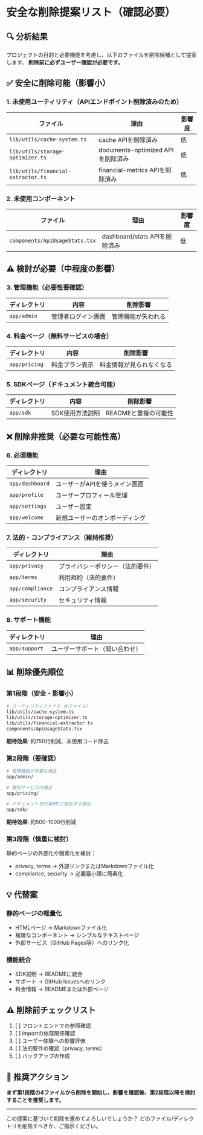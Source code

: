 # 安全な削除提案リスト（確認必要）

## 🔍 分析結果

プロジェクトの目的と必要機能を考慮し、以下のファイルを削除候補として提案します。
**削除前に必ずユーザー確認が必要です。**

## ✅ 安全に削除可能（影響小）

### 1. 未使用ユーティリティ（APIエンドポイント削除済みのため）
| ファイル | 理由 | 影響度 |
|---------|------|--------|
| `lib/utils/cache-system.ts` | cache APIを削除済み | 低 |
| `lib/utils/storage-optimizer.ts` | documents-optimized APIを削除済み | 低 |
| `lib/utils/financial-extractor.ts` | financial-metrics APIを削除済み | 低 |

### 2. 未使用コンポーネント
| ファイル | 理由 | 影響度 |
|---------|------|--------|
| `components/ApiUsageStats.tsx` | dashboard/stats APIを削除済み | 低 |

## ⚠️ 検討が必要（中程度の影響）

### 3. 管理機能（必要性要確認）
| ディレクトリ | 内容 | 削除影響 |
|------------|------|---------|
| `app/admin` | 管理者ログイン画面 | 管理機能が失われる |

### 4. 料金ページ（無料サービスの場合）
| ディレクトリ | 内容 | 削除影響 |
|------------|------|---------|
| `app/pricing` | 料金プラン表示 | 料金情報が見られなくなる |

### 5. SDKページ（ドキュメント統合可能）
| ディレクトリ | 内容 | 削除影響 |
|------------|------|---------|
| `app/sdk` | SDK使用方法説明 | READMEと重複の可能性 |

## ❌ 削除非推奨（必要な可能性高）

### 6. 必須機能
| ディレクトリ | 理由 |
|------------|------|
| `app/dashboard` | ユーザーがAPIを使うメイン画面 |
| `app/profile` | ユーザープロフィール管理 |
| `app/settings` | ユーザー設定 |
| `app/welcome` | 新規ユーザーのオンボーディング |

### 7. 法的・コンプライアンス（維持推奨）
| ディレクトリ | 理由 |
|------------|------|
| `app/privacy` | プライバシーポリシー（法的要件） |
| `app/terms` | 利用規約（法的要件） |
| `app/compliance` | コンプライアンス情報 |
| `app/security` | セキュリティ情報 |

### 8. サポート機能
| ディレクトリ | 理由 |
|------------|------|
| `app/support` | ユーザーサポート（問い合わせ） |

## 📊 削除優先順位

### 第1段階（安全・影響小）
```bash
# ユーティリティファイル（4ファイル）
lib/utils/cache-system.ts
lib/utils/storage-optimizer.ts
lib/utils/financial-extractor.ts
components/ApiUsageStats.tsx
```
**期待効果**: 約750行削減、未使用コード除去

### 第2段階（要確認）
```bash
# 管理機能が不要な場合
app/admin/

# 無料サービスの場合
app/pricing/

# ドキュメントをREADMEに統合する場合
app/sdk/
```
**期待効果**: 約500-1000行削減

### 第3段階（慎重に検討）
静的ページの外部化や簡素化を検討：
- privacy, terms → 外部リンクまたはMarkdownファイル化
- compliance, security → 必要最小限に簡素化

## 💡 代替案

### 静的ページの軽量化
- HTMLページ → Markdownファイル化
- 複雑なコンポーネント → シンプルなテキストページ
- 外部サービス（GitHub Pages等）へのリンク化

### 機能統合
- SDK説明 → READMEに統合
- サポート → GitHub Issuesへのリンク
- 料金情報 → READMEまたは外部ページ

## ⚠️ 削除前チェックリスト

1. [ ] フロントエンドでの参照確認
2. [ ] importの依存関係確認
3. [ ] ユーザー体験への影響評価
4. [ ] 法的要件の確認（privacy, terms）
5. [ ] バックアップの作成

## 🎯 推奨アクション

**まず第1段階の4ファイルから削除を開始し、影響を確認後、第2段階以降を検討することを推奨します。**

---

この提案に基づいて削除を進めてよろしいでしょうか？
どのファイル/ディレクトリを削除すべきか、ご指示ください。